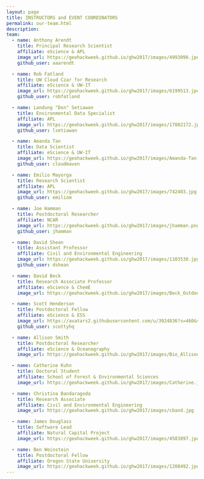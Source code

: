 ```yaml
---
layout: page
title: INSTRUCTORS and EVENT COORDINATORS
permalink: our-team.html
description:
team:
  - name: Anthony Arendt
    title: Principal Research Scientist
    affiliate: eScience & APL
    image_url: https://geohackweek.github.io/ghw2017/images/4993098.jpeg
    github_user: aaarendt

  - name: Rob Fatland
    title: UW Cloud Czar for Research
    affiliate: eScience & UW-IT
    image_url: https://geohackweek.github.io/ghw2017/images/6199513.jpeg
    github_user: robfatland

  - name: Landung "Don" Setiawan
    title: Environmental Data Specialist
    affiliate: APL
    image_url: https://geohackweek.github.io/ghw2017/images/17802172.jpeg
    github_user: lsetiawan

  - name: Amanda Tan
    title: Data Scientist
    affiliate: eScience & UW-IT
    image_url: https://geohackweek.github.io/ghw2017/images/Amanda-Tan-300x300.jpg
    github_user: cloudmaven

  - name: Emilio Mayorga
    title: Research Scientist
    affiliate: APL
    image_url: https://geohackweek.github.io/ghw2017/images/742403.jpg
    github_user: emiliom

  - name: Joe Hamman
    title: Postdoctoral Researcher
    affiliate: NCAR
    image_url: https://geohackweek.github.io/ghw2017/images/jhamman.png
    github_user: jhamman

  - name: David Shean
    title: Assistant Professor
    affiliate: Civil and Environmental Engineering
    image_url: https://geohackweek.github.io/ghw2017/images/1103530.jpg
    github_user: dshean

  - name: David Beck
    title: Research Associate Professor
    affiliate: eScience & ChemE
    image_url: https://geohackweek.github.io/ghw2017/images/Beck_Outdoor_300px.jpg

  - name: Scott Henderson
    title: Postdoctoral Fellow
    affiliate: eScience & ESS
    image_url: https://avatars2.githubusercontent.com/u/3924836?s=460&v=4
    github_user: scottyhq

  - name: Allison Smith
    title: Postdoctoral Researcher
    affiliate: eScience & Oceanography
    image_url: https://geohackweek.github.io/ghw2017/images/Bio_Allison-Smith.jpg

  - name: Catherine Kuhn
    title: Doctoral Student
    affiliate: School of Forest & Environmental Sciences
    image_url: https://geohackweek.github.io/ghw2017/images/Catherine.jpeg

  - name: Christina Bandaragoda
    title: Research Associate
    affiliate: Civil and Environmental Engineering
    image_url: https://geohackweek.github.io/ghw2017/images/cband.jpg

  - name: James Douglass
    title: Software Lead
    affiliate: Natural Capital Project
    image_url: https://geohackweek.github.io/ghw2017/images/4583897.jpeg

  - name: Ben Weinstein
    title: Postdoctoral Fellow
    affiliate: Oregon State University
    image_url: https://geohackweek.github.io/ghw2017/images/1208492.jpeg
---
```

